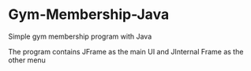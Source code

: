 # Gym-Membership-Java
Simple gym membership program with Java

The program contains JFrame as the main UI and JInternal Frame as the other menu
